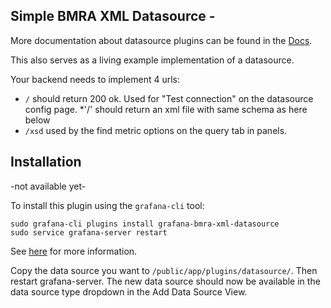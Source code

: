 ## Simple BMRA XML Datasource - 

More documentation about datasource plugins can be found in the [Docs](https://github.com/grafana/grafana/blob/master/docs/sources/plugins/developing/datasources.md).

This also serves as a living example implementation of a datasource.

Your backend needs to implement 4 urls:

 * `/` should return 200 ok. Used for "Test connection" on the datasource config page.
 *'/' should return an xml file with same schema as here below
 * `/xsd` used by the find metric options on the query tab in panels.
  
## Installation
-not  available yet-

To install this plugin using the `grafana-cli` tool:
```
sudo grafana-cli plugins install grafana-bmra-xml-datasource
sudo service grafana-server restart
```
See [here](https://grafana.com/plugins/grafana-bmra-xml-datasource/installation) for more
information.



Copy the data source you want to `/public/app/plugins/datasource/`. Then restart grafana-server. The new data source should now be available in the data source type dropdown in the Add Data Source View.
